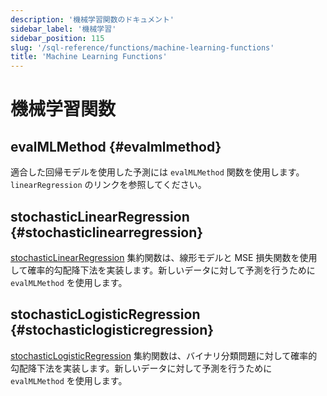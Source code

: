 ```yaml
---
description: '機械学習関数のドキュメント'
sidebar_label: '機械学習'
sidebar_position: 115
slug: '/sql-reference/functions/machine-learning-functions'
title: 'Machine Learning Functions'
---
```





# 機械学習関数

## evalMLMethod {#evalmlmethod}

適合した回帰モデルを使用した予測には `evalMLMethod` 関数を使用します。`linearRegression` のリンクを参照してください。

## stochasticLinearRegression {#stochasticlinearregression}

[stochasticLinearRegression](/sql-reference/aggregate-functions/reference/stochasticlinearregression) 集約関数は、線形モデルと MSE 損失関数を使用して確率的勾配降下法を実装します。新しいデータに対して予測を行うために `evalMLMethod` を使用します。

## stochasticLogisticRegression {#stochasticlogisticregression}

[stochasticLogisticRegression](/sql-reference/aggregate-functions/reference/stochasticlogisticregression) 集約関数は、バイナリ分類問題に対して確率的勾配降下法を実装します。新しいデータに対して予測を行うために `evalMLMethod` を使用します。

